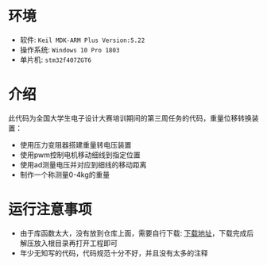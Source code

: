 # 环境

- 软件: `Keil MDK-ARM Plus Version:5.22`
- 操作系统: `Windows 10 Pro 1803`
- 单片机: `stm32f407ZGT6`

# 介绍

此代码为全国大学生电子设计大赛培训期间的第三周任务的代码，重量位移转换装置：
- 使用压力变阻器搭建重量转电压装置
- 使用pwm控制电机移动细线到指定位置
- 使用ad测量电压并对应到细线的移动距离
- 制作一个称测量0-4kg的重量

# 运行注意事项

- 由于库函数太大，没有放到仓库上面，需要自行下载: [下载地址][1]，下载完成后解压放入根目录再打开工程即可
- 年少无知写的代码，代码规范十分不好，并且没有太多的注释

[1]: https://pan.baidu.com/s/1ZFre9sEPeWLdXwTiESBS9w
